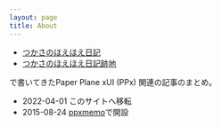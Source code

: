 ```yaml
---
layout: page
title: About
---
```


- [つかさのほえほえ日記](https://hoehoetukasa.blogspot.com/)
- [つかさのほえほえ日記跡地](https://tukasa1919.hatenablog.com/)

で書いてきたPaper Plane xUI (PPx) 関連の記事のまとめ。

- 2022-04-01 このサイトへ移転
- 2015-08-24 [ppxmemo](https://sites.google.com/site/ppxmemo/%E3%83%9B%E3%83%BC%E3%83%A0?authuser=0)で開設


